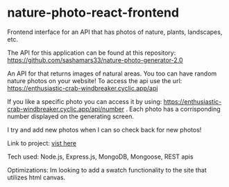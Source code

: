 # nature-photo-react-frontend
Frontend interface for an API that has photos of nature, plants, landscapes, etc.

The API for this application can be found at this repository: https://github.com/sashamars33/nature-photo-generator-2.0

An API for that returns images of natural areas. You too can have random nature photos on your website! To access the api use the url: https://enthusiastic-crab-windbreaker.cyclic.app/api

If you like a specific photo you can access it by using: https://enthusiastic-crab-windbreaker.cyclic.app/api/number . Each photo has a corrisponding number displayed on the generating screen.

I try and add new photos when I can so check back for new photos!

Link to project: [vist here](https://nature-photo-generator.netlify.app/)

Tech used: Node.js, Express.js, MongoDB, Mongoose, REST apis

Optimizations: Im looking to add a swatch functionality to the site that utilizes html canvas.
